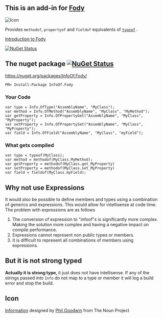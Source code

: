 ## This is an add-in for [Fody](https://github.com/Fody/Fody/) 

![Icon](https://raw.github.com/Fody/InfoOf/master/Icons/package_icon.png)

Provides `methodof`, `propertyof` and `fieldof` equivalents of [`typeof`](http://msdn.microsoft.com/en-us/library/58918ffs.aspx) .

[Introduction to Fody](http://github.com/Fody/Fody/wiki/SampleUsage)

[![NuGet Status](https://img.shields.io/gitter/room/fody/fody.svg?style=flat)](https://gitter.im/Fody/Fody)

## The nuget package  [![NuGet Status](http://img.shields.io/nuget/v/InfoOf.Fody.svg?style=flat)](https://www.nuget.org/packages/InfoOf.Fody/)

https://nuget.org/packages/InfoOf.Fody/

    PM> Install-Package InfoOf.Fody
    
### Your Code

	var type = Info.OfType("AssemblyName", "MyClass");
	var method = Info.OfMethod("AssemblyName", "MyClass", "MyMethod");
	var getProperty = Info.OfPropertyGet("AssemblyName", "MyClass", "MyProperty");
	var setProperty = Info.OfPropertySet("AssemblyName", "MyClass", "MyProperty");
	var field = Info.OfField("AssemblyName", "MyClass", "myField");

### What gets compiled

	var type = typeof(MyClass);
	var method = methodof(MyClass.MyMethod);
	var getProperty = methodof(MyClass.get_MyProperty)
	var setProperty = methodof(MyClass.set_MyProperty)
	var field = fieldof(MyClass.myField);

## Why not use Expressions

It would also be possible to define members and types using a combination of generics and expressions. This would allow for intellisense at code time. The problem with expressions are as  follows

1. The conversion of expression to "infoof"s is significantly more complex. Making the solution more complex and having a negative impact on compile performance.
2. Expressions cannot represent non public types or members.
3. It is difficult to represent all combinations of members using expressions.

## But it is not strong typed

**Actually it is strong type**, it just does not have intellisense. If any of the strings passed into `Info` do not map to a type or member it will log a build error and stop the build.

 

## Icon

<a href="http://thenounproject.com/noun/information/#icon-No9867" target="_blank">Information</a> designed by <a href="http://thenounproject.com/Fhlcreative" target="_blank">Phil Goodwin</a> from The Noun Project



 
